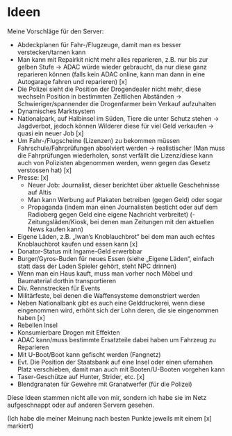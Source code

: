 # Ideen
Meine Vorschläge für den Server:

-	Abdeckplanen für Fahr-/Flugzeuge, damit man es besser verstecken/tarnen kann    
-	Man kann mit Repairkit nicht mehr alles reparieren, z.B. nur bis zur gelben Stufe -> ADAC würde wieder gebraucht, da nur       diese ganz reparieren können (falls kein ADAC online, kann man dann in eine Autogarage fahren und reparieren)   [x]
-	Die Polizei sieht die Position der Drogendealer nicht mehr, diese wechseln Position in bestimmten Zeitlichen Abständen ->      Schwieriger/spannender die Drogenfarmer beim Verkauf aufzuhalten
-	Dynamisches Marktsystem
-	Nationalpark, auf Halbinsel im Süden, Tiere die unter Schutz stehen -> Jagdverbot, jedoch können Wilderer diese für viel       Geld verkaufen -> quasi ein neuer Job   [x] 
-	Um Fahr-/Flugscheine (Lizenzen) zu bekommen müssen Fahrschule/Fahrprüfungen absolviert werden -> realistischer		(Man       muss die Fahrprüfungen wiederholen, sonst verfällt die Lizenz/diese kann auch von Polizisten abgenommen werden, wenn gegen     das Gesetz verstossen hat)  [x]
-	Presse:     [x]
    - Neuer Job: Journalist, dieser berichtet über aktuelle Geschehnisse auf Altis  
    - Man kann Werbung auf Plakaten betreiben (gegen Geld) oder sogar   
    - Propaganda (indem man einen Journalisten besticht oder auf dem Radioberg gegen Geld eine eigene Nachricht verbreitet) 
    (- Zeitungsläden/Kiosk, bei denen man Zeitungen mit den aktuellen News kaufen kann)
-	Eigene Läden, z.B. „Iwan’s Knoblauchbrot“ bei dem man auch echtes Knoblauchbrot kaufen und essen kann   [x]
-	Donator-Status mit Ingame-Geld erwerbbar
-	Burger/Gyros-Buden für neues Essen (siehe „Eigene Läden“, einfach statt dass der Laden Spieler gehört, steht NPC drinnen)
-	Wenn man ein Haus kauft, muss man vorher noch Möbel und Baumaterial dorthin transportieren
-	Div. Rennstrecken für Events
-	Militärfeste, bei denen die Waffensysteme demonstriert werden
-	Neben Nationalbank gibt es auch eine Gelddruckerei, wenn diese eingenommen wird, erhöht sich der Lohn deren, die sie           eingenommen haben   [x] 
-	Rebellen Insel
-	Konsumierbare Drogen mit Effekten
-	ADAC kann/muss bestimmte Ersatzteile dabei haben um Fahrzeug zu Reparieren
-	Mit U-Boot/Boot kann gefischt werden (Fangnetz)
-	Evt. Die Position der Staatsbank auf eine Insel oder einen ufernahen Platz verschieben, damit man auch mit Booten/U-Booten     vorgehen kann
-	Taser-Geschütze auf Hunter, Strider, etc.   [x]
-	Blendgranaten für Gewehre mit Granatwerfer (für die Polizei)

Diese Ideen stammen nicht alle von mir, sondern ich habe sie im Netz aufgeschnappt oder auf anderen Servern gesehen.

(Ich habe die meiner Meinung nach besten Punkte jeweils mit einem [x] markiert)
